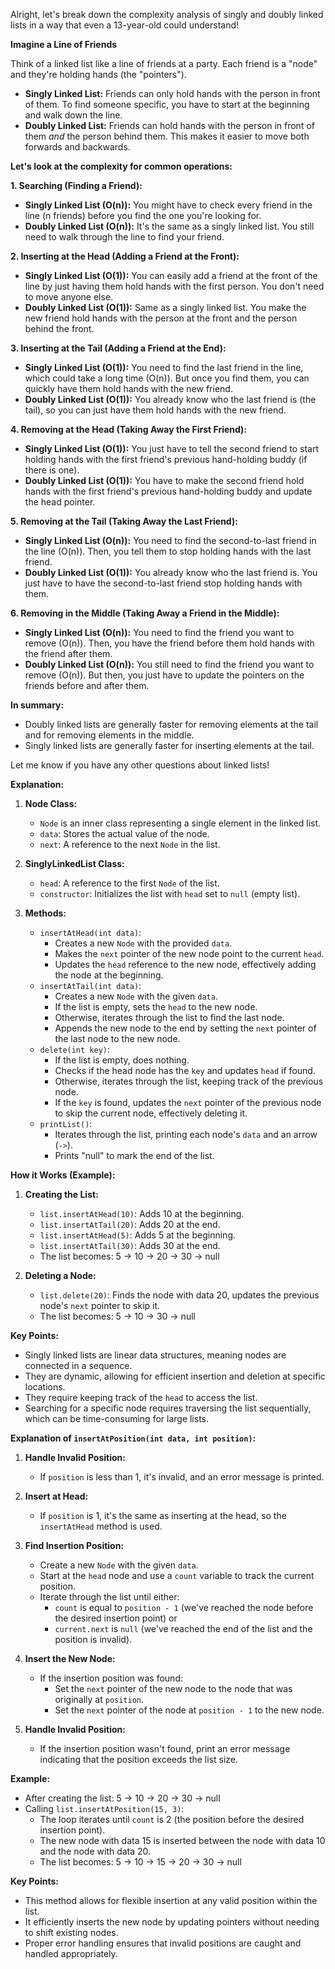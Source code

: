 Alright, let's break down the complexity analysis of singly and doubly linked lists in a way that even a 13-year-old could understand!

**Imagine a Line of Friends**

Think of a linked list like a line of friends at a party. Each friend is a "node" and they're holding hands (the "pointers").

- **Singly Linked List:** Friends can only hold hands with the person in front of them. To find someone specific, you have to start at the beginning and walk down the line.
- **Doubly Linked List:** Friends can hold hands with the person in front of them _and_ the person behind them. This makes it easier to move both forwards and backwards.

**Let's look at the complexity for common operations:**

**1. Searching (Finding a Friend):**

- **Singly Linked List (O(n)):** You might have to check every friend in the line (n friends) before you find the one you're looking for.
- **Doubly Linked List (O(n)):** It's the same as a singly linked list. You still need to walk through the line to find your friend.

**2. Inserting at the Head (Adding a Friend at the Front):**

- **Singly Linked List (O(1)):** You can easily add a friend at the front of the line by just having them hold hands with the first person. You don't need to move anyone else.
- **Doubly Linked List (O(1)):** Same as a singly linked list. You make the new friend hold hands with the person at the front and the person behind the front.

**3. Inserting at the Tail (Adding a Friend at the End):**

- **Singly Linked List (O(1)):** You need to find the last friend in the line, which could take a long time (O(n)). But once you find them, you can quickly have them hold hands with the new friend.
- **Doubly Linked List (O(1)):** You already know who the last friend is (the tail), so you can just have them hold hands with the new friend.

**4. Removing at the Head (Taking Away the First Friend):**

- **Singly Linked List (O(1)):** You just have to tell the second friend to start holding hands with the first friend's previous hand-holding buddy (if there is one).
- **Doubly Linked List (O(1)):** You have to make the second friend hold hands with the first friend's previous hand-holding buddy and update the head pointer.

**5. Removing at the Tail (Taking Away the Last Friend):**

- **Singly Linked List (O(n)):** You need to find the second-to-last friend in the line (O(n)). Then, you tell them to stop holding hands with the last friend.
- **Doubly Linked List (O(1)):** You already know who the last friend is. You just have to have the second-to-last friend stop holding hands with them.

**6. Removing in the Middle (Taking Away a Friend in the Middle):**

- **Singly Linked List (O(n)):** You need to find the friend you want to remove (O(n)). Then, you have the friend before them hold hands with the friend after them.
- **Doubly Linked List (O(n)):** You still need to find the friend you want to remove (O(n)). But then, you just have to update the pointers on the friends before and after them.

**In summary:**

- Doubly linked lists are generally faster for removing elements at the tail and for removing elements in the middle.
- Singly linked lists are generally faster for inserting elements at the tail.

Let me know if you have any other questions about linked lists!

**Explanation:**

1. **Node Class:**

   - `Node` is an inner class representing a single element in the linked list.
   - `data`: Stores the actual value of the node.
   - `next`: A reference to the next `Node` in the list.

2. **SinglyLinkedList Class:**

   - `head`: A reference to the first `Node` of the list.
   - `constructor`: Initializes the list with `head` set to `null` (empty list).

3. **Methods:**
   - `insertAtHead(int data)`:
     - Creates a new `Node` with the provided `data`.
     - Makes the `next` pointer of the new node point to the current `head`.
     - Updates the `head` reference to the new node, effectively adding the node at the beginning.
   - `insertAtTail(int data)`:
     - Creates a new `Node` with the given `data`.
     - If the list is empty, sets the `head` to the new node.
     - Otherwise, iterates through the list to find the last node.
     - Appends the new node to the end by setting the `next` pointer of the last node to the new node.
   - `delete(int key)`:
     - If the list is empty, does nothing.
     - Checks if the head node has the `key` and updates `head` if found.
     - Otherwise, iterates through the list, keeping track of the previous node.
     - If the `key` is found, updates the `next` pointer of the previous node to skip the current node, effectively deleting it.
   - `printList()`:
     - Iterates through the list, printing each node's `data` and an arrow (`->`).
     - Prints "null" to mark the end of the list.

**How it Works (Example):**

1. **Creating the List:**

   - `list.insertAtHead(10)`: Adds 10 at the beginning.
   - `list.insertAtTail(20)`: Adds 20 at the end.
   - `list.insertAtHead(5)`: Adds 5 at the beginning.
   - `list.insertAtTail(30)`: Adds 30 at the end.
   - The list becomes: 5 -> 10 -> 20 -> 30 -> null

2. **Deleting a Node:**
   - `list.delete(20)`: Finds the node with data 20, updates the previous node's `next` pointer to skip it.
   - The list becomes: 5 -> 10 -> 30 -> null

**Key Points:**

- Singly linked lists are linear data structures, meaning nodes are connected in a sequence.
- They are dynamic, allowing for efficient insertion and deletion at specific locations.
- They require keeping track of the `head` to access the list.
- Searching for a specific node requires traversing the list sequentially, which can be time-consuming for large lists.

**Explanation of `insertAtPosition(int data, int position)`:**

1. **Handle Invalid Position:**

   - If `position` is less than 1, it's invalid, and an error message is printed.

2. **Insert at Head:**

   - If `position` is 1, it's the same as inserting at the head, so the `insertAtHead` method is used.

3. **Find Insertion Position:**

   - Create a new `Node` with the given `data`.
   - Start at the `head` node and use a `count` variable to track the current position.
   - Iterate through the list until either:
     - `count` is equal to `position - 1` (we've reached the node before the desired insertion point) or
     - `current.next` is `null` (we've reached the end of the list and the position is invalid).

4. **Insert the New Node:**

   - If the insertion position was found:
     - Set the `next` pointer of the new node to the node that was originally at `position`.
     - Set the `next` pointer of the node at `position - 1` to the new node.

5. **Handle Invalid Position:**
   - If the insertion position wasn't found, print an error message indicating that the position exceeds the list size.

**Example:**

- After creating the list: 5 -> 10 -> 20 -> 30 -> null
- Calling `list.insertAtPosition(15, 3)`:
  - The loop iterates until `count` is 2 (the position before the desired insertion point).
  - The new node with data 15 is inserted between the node with data 10 and the node with data 20.
  - The list becomes: 5 -> 10 -> 15 -> 20 -> 30 -> null

**Key Points:**

- This method allows for flexible insertion at any valid position within the list.
- It efficiently inserts the new node by updating pointers without needing to shift existing nodes.
- Proper error handling ensures that invalid positions are caught and handled appropriately.
